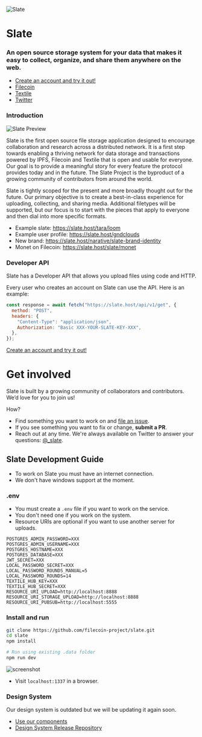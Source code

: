 ![Slate](https://user-images.githubusercontent.com/310223/92346209-e368d580-f080-11ea-8693-0fb64f8d3b97.jpg)

# Slate

### An open source storage system for your data that makes it easy to collect, organize, and share them anywhere on the web.

- [Create an account and try it out!](https://slate.host)
- [Filecoin](https://filecoin.io)
- [Textile](https://textile.io)
- [Twitter](https://twitter.com/_slate)

### Introduction

![Slate Preview](https://user-images.githubusercontent.com/310223/92346093-94bb3b80-f080-11ea-8ac6-c4cce3cd1aec.gif)

Slate is the first open source file storage application designed to encourage collaboration and research across a distributed network. It is a first step towards enabling a thriving network for data storage and transactions powered by IPFS, Filecoin and Textile that is open and usable for everyone. Our goal is to provide a meaningful story for every feature the protocol provides today and in the future. The Slate Project is the byproduct of a growing community of contributors from around the world.

Slate is tightly scoped for the present and more broadly thought out for the future. Our primary objective is to create a best-in-class experience for uploading, collecting, and sharing media. Additional filetypes will be supported, but our focus is to start with the pieces that apply to everyone and then dial into more specific formats.

- Example slate: https://slate.host/tara/loom
- Example user profile: https://slate.host/gndclouds
- New brand: https://slate.host/narative/slate-brand-identity
- Monet on Filecoin: https://slate.host/slate/monet

### Developer API

Slate has a Developer API that allows you upload files using code and HTTP.

Every user who creates an account on Slate can use the API. Here is an example:

```js
const response = await fetch("https://slate.host/api/v1/get", {
  method: "POST",
  headers: {
    "Content-Type": "application/json",
    Authorization: "Basic XXX-YOUR-SLATE-KEY-XXX",
  },
});
```

[Create an account and try it out!](https://slate.host/_)

# Get involved

Slate is built by a growing community of collaborators and contributors. We’d love for you to join us!

How?

- Find something you want to work on and [file an issue](https://github.com/filecoin-project/slate/issues).
- If you see something you want to fix or change, **submit a PR**.
- Reach out at any time. We're always available on Twitter to answer your questions: [@\_slate](https://www.twitter.com/_slate).

## Slate Development Guide

- To work on Slate you must have an internet connection.
- We don't have windows support at the moment.

### .env

- You must create a `.env` file if you want to work on the service.
- You don't need one if you work on the system.
- Resource URIs are optional if you want to use another server for uploads.

```
POSTGRES_ADMIN_PASSWORD=XXX
POSTGRES_ADMIN_USERNAME=XXX
POSTGRES_HOSTNAME=XXX
POSTGRES_DATABASE=XXX
JWT_SECRET=XXX
LOCAL_PASSWORD_SECRET=XXX
LOCAL_PASSWORD_ROUNDS_MANUAL=5
LOCAL_PASSWORD_ROUNDS=14
TEXTILE_HUB_KEY=XXX
TEXTILE_HUB_SECRET=XXX
RESOURCE_URI_UPLOAD=http://localhost:8888
RESOURCE_URI_STORAGE_UPLOAD=http://localhost:8888
RESOURCE_URI_PUBSUB=http://localhost:5555
```

### Install and run

```sh
git clone https://github.com/filecoin-project/slate.git
cd slate
npm install

# Run using existing .data folder
npm run dev
```

![screenshot](https://user-images.githubusercontent.com/310223/84878302-7d028700-b03e-11ea-82c4-c53dca9d7e65.png)

- Visit `localhost:1337` in a browser.

### Design System

Our design system is outdated but we will be updating it again soon.

- [Use our components](https://slate.host/_/system)
- [Design System Release Repository](https://github.com/filecoin-project/slate-react-system)
